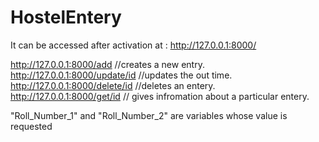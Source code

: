 # HostelEntery
It can be accessed after activation at : http://127.0.0.1:8000/

http://127.0.0.1:8000/add           //creates a new entry.
http://127.0.0.1:8000/update/id    //updates the out time.
http://127.0.0.1:8000/delete/id   //deletes an entery.
http://127.0.0.1:8000/get/id     // gives infromation about a particular entery. 

"Roll_Number_1" and "Roll_Number_2" are variables whose value is requested
